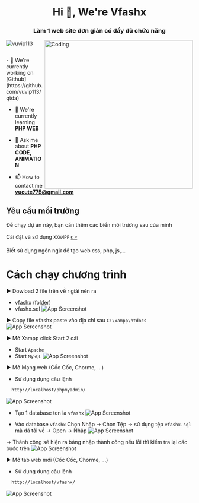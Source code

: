 <h1 align="center">Hi 💓, We're Vfashx</h1>
<h3 align="center">Làm 1 web site đơn giản có đầy đủ chức năng</h3>
<img align="right" alt="Coding" width="400" src="https://images.viblo.asia/ed71aca0-f6a4-42f3-8765-2747dd6fb4e2.gif">
<p align="left"> <img src="https://komarev.com/ghpvc/?username=vuvip113&label=Profile%20views&color=0e75b6&style=flat" alt="vuvip113" /> </p>
<p align="left"> <a href="https://twitter.com/" target="blank"><img src="https://img.shields.io/twitter/follow/?logo=twitter&style=for-the-badge" alt="" /></a> </p>
- 🔭 We're currently working on [Github](https://github.com/vuvip113/qtda)

- 🌱 We're currently learning **PHP WEB**

- 💬 Ask me about **PHP CODE, ANIMATION**

- 📫 How to contact me **vucute775@gmail.com**


## Yêu cầu mồi trường

Để chạy dự án này, bạn cần thêm các biến môi trường sau của mình

Cài đặt và sử dụng `XXAMPP` [👉](https://choosealicense.com/licenses/mit/)

Biết sử dụng ngôn ngử để tạo web css, php, js,...


# Cách chạy chương trình

▶️ Dowload 2 file trên về r giải nén ra
 - vfashx (folder)
 - vfashx.sql
![App Screenshot](https://lh3.googleusercontent.com/pw/AJFCJaVhzUjwLKV3gK3hxkaiolOhSlxhEfnGBNpDc6cqXmaEyfXrxJtJmeMJoL69_chXWp5kxUpudX3tsu5nKzy8aY5A37I7xqhVjCtYhJYMax1Q2Cklyl4it5c_xm92tcOXffL-LyGoLgkHbyFcN8UqG9ibYJq1zw6iZOOUXdZ1E5HR1Unp55A8YDXy3dmzCeaCijcoP8PQIhv84k6w0WFYIf_7sENwq9QHkE5vcZD7pnCWbla03VdzOQBO3pf2ONL0gPHJgUOhARd94jABay5Ao1A1sGfZ9mtaKrxs1vJ2HyrE838xYZpTS3CyT__F-OTbP-Y7C7UPj46O33uNv6dSdqnWXy5Rx7vxiGlt5CZc2WXP7JHleFpFKhQOaunCxIwv11d_pA6Car-EybzTipARsDp1GQ2CJF99JzY2LdF4Oya8XRmPxPBvDjrDjWmAUbOzMglXZ0rFClTX10oC3HOzNJ1SstCrEf_oTyOc6AE9VRbcaQkSFaejSCFIFYsHKBtGV84oVCZdzFT84k0MHq1OqUZjGCzs_v-yGNWw29ePuJyqjQaC8oeBfRtGugKXttnKDHZvYMuH02v-9ftN6TejJnZL66za8vMk6h5Ly8VpvJYm441pW2bqsQ30Z4UQs73cBdGetSX4MVBCUmWB9xzDrWHKJZOr2HQ3_Z-tMwVztiNoBwj05ZIfKi69dS6E2acxxdBk8T8L_ocZqVEQilpjYO8K2RsirsHGTIaL4OpQevWZImqF4liH_4HkyeXP_Tidmio3ibwefZd05meuXmaESKVPsF0TT1MhnpOTVZ36jQ35GMxhLgMcRLeUGpaEoqiT-fw497Ol9blqOMW4Ovtzi3eP45TuhMVsAe138P8-IdUlDhzp1LHn8KGV5MlnhdtgNXdMPLZfOU0AyKGcrI_U27qxVekJFbuEpwbpkJqJ0rIlrxp1Qz8CyGZASg39KmS-e-xmLsdNSMA5t5KdyHpYkQtNiARnQHBFA0o=w457-h444-s-no?authuser=1)

▶️ Copy file vfashx paste vào địa chỉ sau `C:\xampp\htdocs`
![App Screenshot](https://lh3.googleusercontent.com/pw/AJFCJaX4yCCLTJsxPNIvqqELvJm5naFTrtM-G5K-nI7gPw2G7Chr76QNQpvCzC4Te83z6ZvnJ8REIu7nbpRmfkWBkrMzqqh-SaUjR-7sMhOXvqxEOfTV37Ye_OEufRt7GkS0frMq2ur0K-MoD5wVULId1SfA5iveT5S90j-UCvBXyUfis2z0_499PEnxxPlrD9V-DdjTv4NPIo_0PD-NLvPyFiyAn983RAbCdpLqrZJvZOiSP4PAcEn57mG5O-8ypYKd7TeFvQb_ibv_BWARO7hCVoaRrTHnvXQl3RiIo7GdZ4fbjvdX2FntqHGyMZmhkodJ3ewOb9X9qDFcsNuVKXQ9M_QTekJZjNhPBQJUOtuzVyqbgnDsTVoru-n5rWglxKFXoKDPsBlGOgpFm1RZP63JAHjeU91qow8t5vm3CufEACCcGmd_ssRQ8lU9HUrSOXJIoGRvl8LGfsEcYqTpU2JzIPmqPnkI2vGs2Bh38IDpuSsPOuRg-Vq5hh6PkxKoXJrdvNXYaNAHiOfD6IrOBnMcsBOkFhUCjPovOtqwPNzKqtMb9UkhaDg-QYk7gvSC-5qZc88ApawpRd0JaviQfaIXVpeytHkBue6_B6vq8jG8SLiWk_6zNKtNo0BjqBnwwqMZ709Mi30kPftvJFkTm_JYxgFG_6qfTwjPzQtPfv8JYpDolxcF52TU_UsGNIYIhf43yiqYHYLcbod-ewx-9iAEeRMOH-iqJmo-eUFioW0lF7xTWKYqBDPMdNcBQ7WGe2EiBu51cvA6yYJgkVo-N9H7_8Huq4WEcOwG8MxijULS4_jlpCd_mRp7i-nMU5r--Jm76KoGldUBp4ln9k9R1cKfqp79MeD3f6dQvmQNXFdhL2CWGOHmv03w71ap0ShxbPMdhhuIgonwrIxyWDmIvvQFVz80od802Kp1VQGHfk9aLOeJjmXT-aC_lA0bXU9knKeB-_B0VlLsMQYxYqfKixkG2ZqZH2Qyo9_komM=w1113-h459-s-no?authuser=1)

▶️ Mở Xampp click Start 2 cái 
- Start `Apache`
- Start `MySQL`
![App Screenshot](https://lh3.googleusercontent.com/pw/AJFCJaUmXv6kNLLXnrdBgCxByViLkVTQS18QczOuyj_-7AnlYMZJpi2R-c7nMjLpd6X6_XQtpfOnaN_xMJ2slHb0VZVfwadIndAu80qJw50imTdXNZv-2Wm2MSgOU8KjfGXteO-cEULOnp0MK91xKe_9l2tQqxQFWfrxUuZOSe8ICT9IuFjEoAhY4QXpPGdDtzYo1NAipj7RPriPbr_E9NcTXgBAEMtY0_IQjxwJm6kfkcYQJJCOaycD5KmNIqfLj1cMvnYjG8jak6h9qK2C_OmUs7dojb6VS7pnOG8o0bWMccUtLQfOP4J-Col8GE6MHZPL86HtxRguvRmxI-2Z7O8gSuP8H6zJwFaFN5SrMDT8duElR7048uHEEaZRTV1NJbAANhO0sK5OmtROAR1XRL5Q9G6zlXGZgziekVamN_55zfTL07lC7adrDPYJhAddcc4m8sPOqHjSIrGe1xrxX3YR1AdnhSPjGIxOXTKcIrpwJBO5ZOfXd52cCBZTQ19iiqBWcQRz-kxHXcWzWinsvDk-U6ni3ksJQw_o-Q3R7nRKtAL6qOG-CkhNm7fi1LCs_tQlVevO77fwunAqPseR8Gq9E3z9YnSP5Q17AlcEQa735kJoe96G2Li9jiI1yvssJvNEInITS_MV4J-7fTsCwSi_wQD7tB1r8F_nEnL4wmfr9aPTEl__C__nvNm2zMy4_nqd9OcN5WxVyMFa76g5ppLVILetvF9GpZ3K0I-7y0h136HTlVuGf4Vo37iETll7u7AbwzhbOlBtvV-NTno6jZD_SOjHeX6CYBQIPmY0EHPzWDMglLPJCZpiYeeYUPsCGP9cxtc4wzYNIWHBwQwuzhXCc7shRPwzLdpDro_hxpYXprWYbSNyaSPJEE1VKa1ZxHbGcmWn4c52EG9ItCG_ntQUHGk2YSZg-BESipiqx7SB7MyiYYHFYHuCE7L-Ol1kEgHqu5Ezj7NyKBQH_g5mw1gw9jeFHtLF1bOV56s=w667-h434-s-no?authuser=1)

▶️ Mở Mạng web (Cốc Cốc, Chorme, ...)
- Sử dụng dụng câu lệnh 
```bash
  http://localhost/phpmyadmin/
```
![App Screenshot](https://lh3.googleusercontent.com/pw/AJFCJaWegG6cjLMvWA0aKOuCsJA5OojdxhrjenMzwkZtF5t8z1WB0C4fLQ35JA2X-VFoybL4Zt1W_8zIhKwlWCKmw51Y7Mqf0Aze1ugl1O2etGhIlRHiZEbXvIwiaaAzbQdFYKWeOmBpB5Tib4W-jWmNWjfRxW5Ke7J1HIRVK2ZWJAylY6o61WYa1vP5I7xsCGEYWSU9D3OIpNjSgY8Vr0GQb-s-YWPf5oRWUhw5AIPRu4A2vwoAu34onewIuGmr76yqyWWV9yP9zXkXLYdpsJHDwufNCrzzLz1lqaLiM4_YlP020iuStSeClaetpK8d7xYb0sebJ-HgTXXE89DD-53iE1sleuSqL6pAW4msXRO24Fm7ZlTv4N11h8pzfNmR5duF0cJCnhZr9bzZ3y1UTU4YXVg_9LIJEg9xoVJvj4yZZSkiBddyAaK-ew18Mhjbhj4sSplv_lQERUzmSpZxooYn4wowJKhQe60LNGC-LBiARffPmhR07mx3Gjww75_T1c4FEPDr8ni2SJ7tGA4h4aD56enNDDvR0nhyr2Diw5UkdOCNIfOnPcFQJcJzoJP7dUYZIfBac4ZCulw8-BnmGNE0B33Aqdemu7d2Ls6TLa693KQrqybrbZTGLLgOJCSFjJTj_y1XNiepc4wKMXJkurjuEmJNUKMZ0GbBYRJVyv2Fbne8OrtkfX1BgkuhaGmscjHfV6xsdxFNKjCNJkdZSW8oBfICXNGYE63ScO0LCwmlh-75tpUcDAc4Ze7pZjguLilMCrUYnyK9VGfhvp23jbVpMzSRBlHfaBO1Yvcd94w-qxa34S_1Xup5pueJeriys74p3srI9UK5JNjJXpK1KfmIbExCYCXrbHmJk5S72yZVjCUENpzFi0WYiOnygRiBsneQcbyjchi1FyGUj_14x6Kl9q2DpIuGixthRc8G0oKOVdc-8r4r-ZImBt3qeFbqLUFQP_zqieOQPLT-LPSqqTQwDUYKsyQakAUwkes=w409-h76-s-no?authuser=1)
- Tạo 1 database ten la `vfashx` 
![App Screenshot](https://lh3.googleusercontent.com/pw/AJFCJaXxysVMYpG4t153WEswN1cRYeREfhmq5j0WIi_8gzzURJZJCw1PbLIVaL0b9bqGUPh067LZOo9V3lIMDDY0YgmxHBVlld9lMHY16KHaZZ3oY5RDaPyEMKU1C3sA2Lot5OkWGv5yppLjNoEjgtVK7Yjz7lTeKDaiiNpypcWsWofUnMz1D76tPcI8v9LVnUkuPn7MXoZDQe0PLNrSn03KRiJbmkxF2nvG2DsNIJQaXCWUZxjzjl3NFaH8J_aNUFvvhBw8CHIPCEsV4NpCr2MVaO9iUVoEKpZxSfFlFcjVSfSnMAZ6cqkvxDiSgksktcMBxMJTg5B-B4TRs5AdbBtQx7aLs9ZYZJWODeAF4Jx0mSzeuPRX2wch3Bs6JQaFgr73ROQq3m_axDsP_xcDiLZyFSvCU0hXDawsprdRKOF-GUbmrVNzed1bIAyX8Dh50JIcHlLOaHjYN8yfaMWWYXlt-5gF7pBWuW1_1S6WOgTBP2tNCCDY1TYVuzDz0t1IV_mOPykg4Ivf9dFRzZ8TklkWSwY6AUwwJvRiGVKgxZtx2JWs0yM1NHoRnvgQp3aY9flZj0OahfFMS69LKttBO1PdVBsLaSyQ6vorZUG06Y9_-RQaPoyz9YSpUghHqZhQUoPbKQFZuDIRoZ_xPw7TVstSu3pUydtK-7NP2uVy25VPpUhX6nHBp5szv-RAqXwEdB3SfZCE4anibBrt9f23R3ck0c93l0e-hxAE2d8_bMkTCIqlwm_6Qk9PEG0lvKWaPx3-xdDBb3BBVebCml0YT8_6PIVr12OP-70dJX4Ae5lX6tbLON0CSkoxQYPAeRtjd4opW9qHBdvvBcudRvuUW_Kx6DOSyfNG9W6dDs_Ai_fPeSNAXCnUWfzYK-tvnCQwstgPJKf3ZvZltF7cYuHhd--k2As2MFsWEpC5Q9f18ashBgoIUYenzBdMYD5jN_SiGv20igELk_Q04xLYo3ggVoVP-uCAsyrcezWj-A4=w1687-h949-s-no?authuser=1)

- Vào database `vfashx` Chọn Nhập -> Chọn Tệp -> sử dụng tệp `vfashx.sql` mà đã tải về -> Open -> Nhập
![App Screenshot](https://lh3.googleusercontent.com/pw/AJFCJaXJ6v9GGL3PVUD5H2qnIC-tUI-4oFidsnROMAjsYTeQubWMugIjmViiCFSYwmigCD8_D6-OjTBqdJROBaO6czlhToyQnIE62SeEddrpAzC5hv0K9VuA43lRWoG36miF2tBWio86Joihmbv6s8lODLPT4ilUJo-I28M7p7j4Tw14sUXeWvRHICKjWd3ZRbNT-UHM2a3UKKJJEBDBQT8qSqehV9m5XZc4pUxXA6XimmykjJJzN4epmqszEzncSCOpBWBRSBx1mapN-W4BWi_D_8vJVNr9_mFCcBeyZVehPvHajgRUe8SaxBDv_Qw1L_9T9USAD02X20ddTxB2YmAth6XHbZ5hO7MQIoi9N1Tp-JtXy4Kr-aJe8xUPelDe1WIlfSvJ2yb5Ac0dz2_N2oKY51dimaSIp7du4CI0F80FPrwrHFQsNjzBl2efFapkGEB4ZXckG64qzYlFB8N78oQQvUODMy9XSbTEiartFKq_b2dPrTQZqN_HNZeogqcILk-PQszzEuxFo2zKzrqAH95W7V5smQ8-nboxJY0KXfMOLhFDcW-FVi-rSQjnU54Hh0l21AiIinmSoTq4fkkJ4R8tLNV1NYOad0YZ2D8tQ5bozcBQoG-L76suTm3uzsTuoGJ9m_hom_N_Q5DVZBC5lPEHKUblRJi9my_2EME-bv9EJsInI3lj5NYvZDig2U1_04VWA46lTRIwXJnMmikN8-0Hz23Ln4TFcOx-sKdkU1IUXFTHeHstSdLmcESi1K3-BpHj5jLyieKc9h4zroezEkHB_LBvOznJNBnwcuGB-XlixvVmbaZmyhmx5ZxzIG2LxinjkCljUc_IfQr9tIVQ4-3Oi802rSxnTzonqpSNK522DQW7A9iMXapZ_4FeGwfC7I_L6Y9Q35plc0ggaSwKIqYzI-Tt-gdMlV3tEqr0IO95a6OkSy95Q0Jt0uLs8XtmNKSED2CZO-zqcntJ3TNYn6b0GF7MZfSO-lzizeU=w1494-h897-s-no?authuser=1)

-> Thành công sẽ hiện ra bảng nhập thành công nếu lỗi thì kiểm tra lại các bước trên 
![App Screenshot](https://lh3.googleusercontent.com/pw/AJFCJaU4-6dwsVonwdqLVLEg04X25sGbR0tg-O9G__bFZXesG0pYC0L0sdgjCxjQqiqYyGoE57VZqNlQJC9sI7O5AX582AzwnhD6U7w7JIPnqahu1E1-S3zG91Qp0kXfPZvV0NItrd_HZemW405QC7blJhHb3kFwZiN-8R0sDtZWB8EaOz2MnnHlbH2oZQehTpFywZf5RkS1PGJ13UBPuGicuqhe7tr4S77IDJp2AoQp2A0COyqsbg4glIRgG6RvmJXN-b_XBDJJuOjXlAU_gj5BsS0zLVEKpIe1-yUSiuL3LzkdimMfxlo72kPNaVNon6iMQiJPseZMe-IznbqR_PBNaVLI6thCme_m5tcASiIWsUu3NLCGlJFeqsswgjZgx3yg-h2XJzO59457KKscMvtDv9p7cH73z7L-u6Ew0NI3LWw5E1WYl15-gSsmJVlb_lAMp4SWkbtLspslMnE6z1yEjj3O28CreVj0Ozq58RKWQVGLmN_n2D90ZQtdVBP_LY1j4l0ID93v6whZI08EcmE-fr8KjgKwN9esF5rStv6q7_KiwHv4nWmV35epj1dM2wkjGycMFJC9iy8mkyBUhe4Llp8qlIjvkj-12kpvwbKBxtsjbPKgKpKM2dlvASbDv2WkgG_HoXOE6iTuS0xBUoRlxtl_6PLdDiKFkLsp4y-6rZvCIyqkEc7bX-MwtCe8tukubB6Qxr2pKkQ_0UBlpSRF518tpsCX4KVCT7yhIextdb4ewx_f_XkifDKKG9otE1Ma3fgRiNNSdblz-fxvJWR2bSTNJkNoV9zTfJEavN_xg8VC2BJsaK6IqWN0jgO6xhqAscyIENwK4-_qVZ-XAmVLJuJTjZ6H3-R2cyT3LqNwzeYofrmGO_4MDeeoGYk4fJmdiz4JyCHsCE83HBB8s9o5MOLvaUZE7Jrjj4j7IS3ZOGoTjHrMBN2U_RKPqvVqRREo_kx0prGRrsVtyTzETL5b_XQtAvZdVuy6zuA=w1440-h509-no?authuser=1)

▶️ Mở tab web mới (Cốc Cốc, Chorme, ...)
- Sử dụng dụng câu lệnh 
```bash
  http://localhost/vfashx/
```
![App Screenshot](https://lh3.googleusercontent.com/pw/AJFCJaVKJ62jX-t-u3OWycca0BuPoULXps1c4X3BaRqlwGaZcmzSWxIKIfzEH4FRSQMUB6rvxQ6fe6O7h53GKU24gvG8NQy3UbHURmml7xSR2OQBPXdE9ikINyzIkUScqb4roxli7rKEM7a4IdoedcYO6JT_zyT3aTw4edj9CBnQTn8kwNDxf5FVEUPDDaQQz8DnmmW8aBvgDO7dwDoblf3QR_cl3OwhdEq0fBFXqp_g5P7vTOY-wgMhCA5ufEpXmLXHKQWsj6v3LxTGGXE2_cdhrsrlJvdwxNuyOHo8WFfKPG5q6jp4gT1X6gKHvKBrfWwGoBjsW1JtXxFr7blNiXatM3WQW6P-CdV7IAQt92Ve3xidzGJCAKEV8kWoOnI8rdbR9TjIGsJo5C029cxwefEShgZe2GpxP7IS4onuAEvilGwlBTfO2ozvD2FYBKMLk-IZ1mgCgsqeVG7EiQzM8S2ykCgzasep8nciyxMSAoZHTwVT-ef7fEP-1JsYUGEhPCze7aEP_hWL0gcz72DlOJCw_9x4u4ZtzqO05so1DyLwxZ8iwCfHQkaUxqvZHDFLwB79mKJ8s8BLx9YCbrRTlDiSHO3OurV_1W3kYG_gE2DhO9eEmH9SjxpmLpfZb3kmRturxWQP7nRQPoUib4E2SxbVWgIJXO8tzq86stUDnKSPRUPiuJsx1nvYJWM1Dt6BvSFFk9hHSVdMRokV6MV_GSBPaIyjdZ6J-UsQKiU5pqg2Mw08gPFN5Jl_-VeYCumIqYEVBBKtuVS4gppgoCS20dOXnp7-7TNb6JBOBomO5z-sVfpHZ5hdjLIYqqDDowdSSuHGRU04BocgYqlp2CUxlBXlVgN8qP9QYUcw4VNCBr6i85YTQmHrqLO54f0JJXDtOpBJJN11Cf1Cr6lDDUCg5kYX7POQAZ7mbeZvNBCvbMIM35wBfsQmmSiXxrRNRx09ApSlBLW56OhXv2xoD0SjlLOGjYgUQf2AOk5Ozkg=w1879-h946-s-no?authuser=1)

